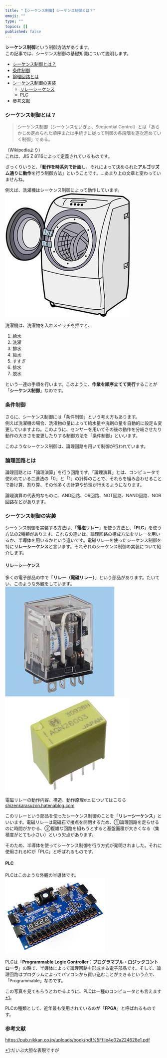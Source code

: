```yaml
---
title: "【シーケンス制御】シーケンス制御とは？"
emoji: ""
type: ""
topics: []
published: false
---
```


**シーケンス制御**という制御方法があります。  
この記事では、シーケンス制御の基礎知識について説明します。

* [シーケンス制御とは？](#シーケンス制御とは)
* [条件制御](#条件制御)
* [論理回路とは](#論理回路とは)
* [シーケンス制御の実装](#シーケンス制御の実装)  
   * [リレーシーケンス](#リレーシーケンス)  
   * [PLC](#PLC)
* [参考文献](#参考文献)

### シーケンス制御とは？

> シーケンス制御（シーケンスせいぎょ、Sequential Control）とは「あらかじめ定められた順序または手続きに従って制御の各段階を逐次進めていく制御」である。

（Wikipediaより）  
これは、JIS Z 8116によって定義されているものです。

ざっくりいうと、「**動作を時系列で計画**し、それによって決められた**アルゴリズム通りに動作**を行う制御方法」ということです。…あまり上の文章と変わっていませんね。

例えば、洗濯機はシーケンス制御によって動作しています。  
![f:id:pythonjacascript:20181204235826j:plain:h250](/images/ppythonjacascript2018120420181204235826.jpg "f:id:pythonjacascript:20181204235826j:plain:h250")

洗濯機は、洗濯物を入れスイッチを押すと、

1. 給水
2. 洗濯
3. 排水
4. 給水
5. すすぎ
6. 排水
7. 脱水

という一連の手順を行います。このように、**作業を順序立てて実行**することが「**シーケンス制御**」なのです。  
  
  
### 条件制御

さらに、シーケンス制御には「条件制御」という考え方もあります。  
例えば洗濯機の場合、洗濯物の量によって給水量や洗剤の量を自動的に設定＆変更していますよね。このように、センサーを用いてその後の動作を分岐させたり動作の大きさを変更したりする制御方法を「条件制御」といいます。

  
このようなシーケンス制御は、論理回路を用いて制御が行われています。  
  
### 論理回路とは

論理回路とは「論理演算」を行う回路です。「論理演算」とは、コンピュータで使われている二進法の「0」と「1」の計算のことで、それらを組み合わせることで掛け算、割り算、その他多くの計算や処理が行えるようになります。

論理演算の代表的なものに、AND回路、OR回路、NOT回路、NAND回路、NOR回路などがあります。  
  
  
### シーケンス制御の実装

シーケンス制御を実装する方法は、「**電磁リレー**」を使う方法と、「**PLC**」を使う方法の2種類があります。これらの違いは、論理回路の構成方法をリレーを用いるか、半導体を用いるかという違いです。電磁リレーを使ったシーケンス制御を特に**リレーシーケンス**と言います。それぞれのシーケンス制御の実装について紹介します。

#### リレーシーケンス

多くの電子部品の中で「**リレー（電磁リレー）**」という部品があります。たいてい、このような外観をしています。  
![f:id:pythonjacascript:20181204235849j:plain](/images/ppythonjacascript2018120420181204235849.jpg "f:id:pythonjacascript:20181204235849j:plain")![f:id:pythonjacascript:20181204235859j:plain](/images/ppythonjacascript2018120420181204235859.jpg "f:id:pythonjacascript:20181204235859j:plain")

  
電磁リレーの動作内容、構造、動作原理etc.についてはこちら  
[shizenkarasuzon.hatenablog.com](https://shizenkarasuzon.hatenablog.com/entry/2018/12/09/135608)

  
このリレーという部品を使ったシーケンス制御のことを「**リレーシーケンス**」といいます。電磁リレーは電磁石で接点を開閉するため、➀論理回路を走らせるのに時間がかかる、②複雑な回路を組もうとすると基盤面積が大きくなる（集積度がとても小さい）という欠点があります。

そのため、半導体を使ってシーケンス制御を行う方式が発明されました。それに使用されるICが「PLC」と呼ばれるものです。  
  
#### PLC

PLCはこのような外観の半導体です。  
![f:id:pythonjacascript:20181208171220j:plain](/images/ppythonjacascript2018120820181208171220.jpg "f:id:pythonjacascript:20181208171220j:plain")

PLCは「**Programmable Logic Controller：プログラマブル・ロジックコントローラ**」の略で、半導体によって論理回路を形成する電子部品です。そして、論理回路はプログラムによってパソコンから買い込むことができるという点で、「Programmable」なのです。

この写真を見てもらうとわかるように、PLCは一種のコンピュータとも言えます[\*1](#f-988bca79 "だいぶ大胆な表現ですが")。

PLCの種類として、近年最も使用されているのが「**FPGA**」と呼ばれるものです。  
  
  
### 参考文献

<https://pub.nikkan.co.jp/uploads/book/pdf%5Ffile4e02a224628e1.pdf>

[\*1](#fn-988bca79):だいぶ大胆な表現ですが